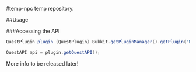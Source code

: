 #temp-npc
temp repository.

##Usage

###Accessing the API
```java
QuestPlugin plugin (QuestPlugin) Bukkit.getPluginManager().getPlugin("NPCQuest");

QuestAPI api = plugin.getQuestAPI();
```

More info to be released later!